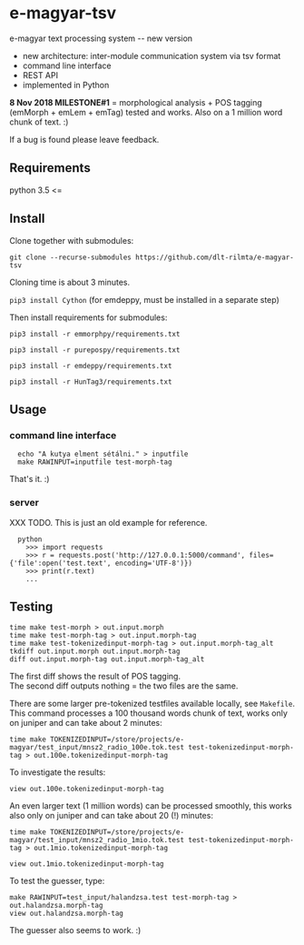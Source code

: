 # e-magyar-tsv

e-magyar text processing system -- new version

 * new architecture: inter-module communication system via tsv format
 * command line interface
 * REST API
 * implemented in Python

 __8 Nov 2018 MILESTONE#1__ =
morphological analysis + POS tagging
(emMorph + emLem + emTag) tested and works.
Also on a 1 million word chunk of text. :)

If a bug is found please leave feedback.

## Requirements

python 3.5 <=

## Install

Clone together with submodules:

`git clone --recurse-submodules https://github.com/dlt-rilmta/e-magyar-tsv`

Cloning time is about 3 minutes.

`pip3 install Cython` (for emdeppy, must be installed in a separate step)

Then install requirements for submodules:

`pip3 install -r emmorphpy/requirements.txt`

`pip3 install -r purepospy/requirements.txt`

`pip3 install -r emdeppy/requirements.txt`

`pip3 install -r HunTag3/requirements.txt`

## Usage

### command line interface

```
  echo "A kutya elment sétálni." > inputfile
  make RAWINPUT=inputfile test-morph-tag
```

That's it. :)

### server

XXX TODO. This is just an old example for reference.

```
  python
	>>> import requests
	>>> r = requests.post('http://127.0.0.1:5000/command', files={'file':open('test.text', encoding='UTF-8')})
	>>> print(r.text)
	...
```

## Testing

```
time make test-morph > out.input.morph
time make test-morph-tag > out.input.morph-tag
time make test-tokenizedinput-morph-tag > out.input.morph-tag_alt
tkdiff out.input.morph out.input.morph-tag
diff out.input.morph-tag out.input.morph-tag_alt
```

The first diff shows the result of POS tagging.
<br/>
The second diff outputs nothing = the two files are the same.


There are some larger pre-tokenized testfiles available locally,
see `Makefile`.
<br/>
This command processes a 100 thousand words chunk of text,
works only on juniper and can take about 2 minutes:

```
time make TOKENIZEDINPUT=/store/projects/e-magyar/test_input/mnsz2_radio_100e.tok.test test-tokenizedinput-morph-tag > out.100e.tokenizedinput-morph-tag
```

To investigate the results:

```
view out.100e.tokenizedinput-morph-tag
```

An even larger text (1 million words) can be processed smoothly,
this works also only on juniper and can take about 20 (!) minutes:

```
time make TOKENIZEDINPUT=/store/projects/e-magyar/test_input/mnsz2_radio_1mio.tok.test test-tokenizedinput-morph-tag > out.1mio.tokenizedinput-morph-tag
```

```
view out.1mio.tokenizedinput-morph-tag
```

To test the guesser, type:

```
make RAWINPUT=test_input/halandzsa.test test-morph-tag > out.halandzsa.morph-tag
view out.halandzsa.morph-tag
```

The guesser also seems to work. :)
